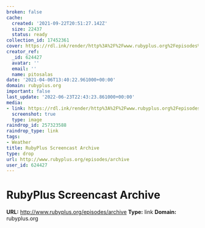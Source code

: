 ```yaml
---
broken: false
cache:
  created: '2021-09-22T20:51:27.142Z'
  size: 22437
  status: ready
collection_id: 17452361
cover: https://rdl.ink/render/http%3A%2F%2Fwww.rubyplus.org%2Fepisodes%2Farchive
creator_ref:
  _id: 624427
  avatar: ''
  email: ''
  name: pitosalas
date: '2021-04-06T13:40:22.961000+00:00'
domain: rubyplus.org
important: false
last_update: '2022-06-23T22:43:23.861000+00:00'
media:
- link: https://rdl.ink/render/http%3A%2F%2Fwww.rubyplus.org%2Fepisodes%2Farchive
  screenshot: true
  type: image
raindrop_id: 257323588
raindrop_type: link
tags:
- Weather
title: RubyPlus Screencast Archive
type: drop
url: http://www.rubyplus.org/episodes/archive
user_id: 624427
---
```


# RubyPlus Screencast Archive

**URL:** http://www.rubyplus.org/episodes/archive
**Type:** link
**Domain:** rubyplus.org
